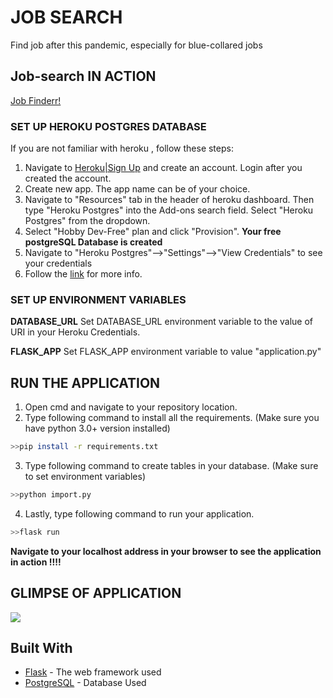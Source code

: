 # JOB SEARCH

Find job after this pandemic, especially for blue-collared jobs

## Job-search IN ACTION
  [Job Finderr!](https://job-finderr.herokuapp.com/)

### SET UP HEROKU POSTGRES DATABASE
If you are not familiar with heroku , follow these steps:

1. Navigate to [Heroku|Sign Up](https://signup.heroku.com/) and create an account. Login after you created the account.
2. Create new app. The app name can be of your choice.
3. Navigate to "Resources" tab in the header of heroku dashboard. Then type "Heroku Postgres" into the Add-ons search field. Select "Heroku Postgres" from the dropdown.
4. Select "Hobby Dev-Free" plan and click "Provision".
****Your free postgreSQL Database is created****
5. Navigate to "Heroku Postgres"-->"Settings"-->"View Credentials" to see your credentials
6. Follow the [link](https://devcenter.heroku.com/articles/heroku-postgresql) for more info. 


### SET UP ENVIRONMENT VARIABLES

****DATABASE_URL****
Set DATABASE_URL environment variable to the value of URI in your Heroku Credentials.

****FLASK_APP****
Set FLASK_APP environment variable to value "application.py"


## RUN THE APPLICATION
1. Open cmd and navigate to your repository location.
2. Type following command to install all the requirements. (Make sure you have python 3.0+ version installed)
```bash
>>pip install -r requirements.txt
```

3. Type following command to create tables in your database. (Make sure to set environment variables)

```bash
>>python import.py
```
4. Lastly, type following command to run your application.
```bash
>>flask run
```
**Navigate to your localhost address in your browser to see the application in action !!!!**

## GLIMPSE OF APPLICATION
<img src = "demo.gif">


## Built With

* [Flask](https://flask-doc.readthedocs.io/) - The web framework used
* [PostgreSQL](https://www.postgresql.org/docs/) - Database Used



